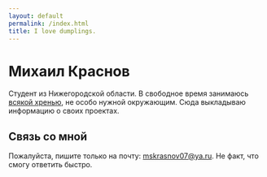 ```yaml
---
layout: default
permalink: /index.html
title: I love dumplings.
---
```


# Михаил Краснов

Студент из Нижегородской области. В свободное время занимаюсь [всякой хренью](./ferrix/index.md), не особо нужной окружающим. Сюда выкладываю информацию о своих проектах.

## Связь со мной

Пожалуйста, пишите только на почту: <mskrasnov07@ya.ru>. Не факт, что смогу ответить быстро.

